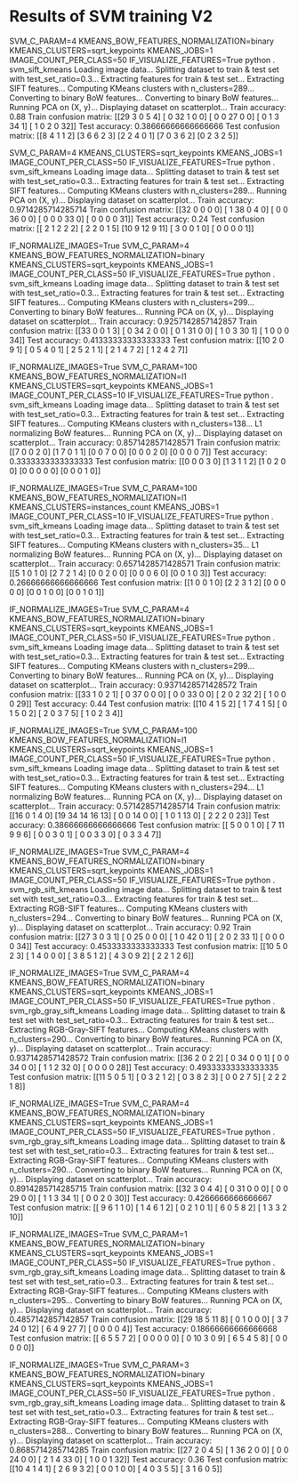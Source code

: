 # Results of SVM training V2

SVM_C_PARAM=4 KMEANS_BOW_FEATURES_NORMALIZATION=binary KMEANS_CLUSTERS=sqrt_keypoints KMEANS_JOBS=1 IMAGE_COUNT_PER_CLASS=50 IF_VISUALIZE_FEATURES=True python . svm_sift_kmeans
Loading image data...
Splitting dataset to train & test set with test_set_ratio=0.3...
Extracting features for train & test set...
Extracting SIFT features...
Computing KMeans clusters with n_clusters=289...
Converting to binary BoW features...
Converting to binary BoW features...
Running PCA on (X, y)...
Displaying dataset on scatterplot...
Train accuracy: 0.88
Train confusion matrix:
[[29  3  0  5  4]
 [ 0 32  1  0  0]
 [ 0  0 27  0  0]
 [ 0  1  3 34  1]
 [ 1  0  2  0 32]]
Test accuracy: 0.38666666666666666
Test confusion matrix:
[[8 4 1 1 2]
 [3 6 6 2 3]
 [2 2 4 0 1]
 [7 0 3 6 2]
 [0 2 3 2 5]]

SVM_C_PARAM=4 KMEANS_CLUSTERS=sqrt_keypoints KMEANS_JOBS=1 IMAGE_COUNT_PER_CLASS=50 IF_VISUALIZE_FEATURES=True python . svm_sift_kmeans
Loading image data...
Splitting dataset to train & test set with test_set_ratio=0.3...
Extracting features for train & test set...
Extracting SIFT features...
Computing KMeans clusters with n_clusters=289...
Running PCA on (X, y)...
Displaying dataset on scatterplot...
Train accuracy: 0.9714285714285714
Train confusion matrix:
[[32  0  0  0  0]
 [ 1 38  0  4  0]
 [ 0  0 36  0  0]
 [ 0  0  0 33  0]
 [ 0  0  0  0 31]]
Test accuracy: 0.24
Test confusion matrix:
[[ 2  1  2  2  2]
 [ 2  2  0  1  5]
 [10  9 12  9 11]
 [ 3  0  0  1  0]
 [ 0  0  0  0  1]]

IF_NORMALIZE_IMAGES=True SVM_C_PARAM=4 KMEANS_BOW_FEATURES_NORMALIZATION=binary KMEANS_CLUSTERS=sqrt_keypoints KMEANS_JOBS=1 IMAGE_COUNT_PER_CLASS=50 IF_VISUALIZE_FEATURES=True python . svm_sift_kmeans
Loading image data...
Splitting dataset to train & test set with test_set_ratio=0.3...
Extracting features for train & test set...
Extracting SIFT features...
Computing KMeans clusters with n_clusters=299...
Converting to binary BoW features...
Running PCA on (X, y)...
Displaying dataset on scatterplot...
Train accuracy: 0.9257142857142857
Train confusion matrix:
[[33  0  0  1  3]
 [ 0 34  2  0  0]
 [ 0  1 31  0  0]
 [ 1  0  3 30  1]
 [ 1  0  0  0 34]]
Test accuracy: 0.41333333333333333
Test confusion matrix:
[[10  2  0  9  1]
 [ 0  5  4  0  1]
 [ 2  5  2  1  1]
 [ 2  1  4  7  2]
 [ 1  2  4  2  7]]

IF_NORMALIZE_IMAGES=True SVM_C_PARAM=100 KMEANS_BOW_FEATURES_NORMALIZATION=l1 KMEANS_CLUSTERS=sqrt_keypoints  KMEANS_JOBS=1 IMAGE_COUNT_PER_CLASS=10 IF_VISUALIZE_FEATURES=True python . svm_sift_kmeans
Loading image data...
Splitting dataset to train & test set with test_set_ratio=0.3...
Extracting features for train & test set...
Extracting SIFT features...
Computing KMeans clusters with n_clusters=138...
L1 normalizing BoW features...
Running PCA on (X, y)...
Displaying dataset on scatterplot...
Train accuracy: 0.8571428571428571
Train confusion matrix:
[[7 0 0 2 0]
 [1 7 0 1 1]
 [0 0 7 0 0]
 [0 0 0 2 0]
 [0 0 0 0 7]]
Test accuracy: 0.3333333333333333
Test confusion matrix:
[[0 0 0 3 0]
 [1 3 1 1 2]
 [1 0 2 0 0]
 [0 0 0 0 0]
 [0 0 0 1 0]]

IF_NORMALIZE_IMAGES=True SVM_C_PARAM=100 KMEANS_BOW_FEATURES_NORMALIZATION=l1 KMEANS_CLUSTERS=instances_count  KMEANS_JOBS=1 IMAGE_COUNT_PER_CLASS=10 IF_VISUALIZE_FEATURES=True python . svm_sift_kmeans
Loading image data...
Splitting dataset to train & test set with test_set_ratio=0.3...
Extracting features for train & test set...
Extracting SIFT features...
Computing KMeans clusters with n_clusters=35...
L1 normalizing BoW features...
Running PCA on (X, y)...
Displaying dataset on scatterplot...
Train accuracy: 0.6571428571428571
Train confusion matrix:
[[5 1 0 1 0]
 [2 7 2 1 4]
 [0 0 2 0 0]
 [0 0 0 6 0]
 [0 0 1 0 3]]
Test accuracy: 0.26666666666666666
Test confusion matrix:
[[1 0 0 1 0]
 [2 2 3 1 2]
 [0 0 0 0 0]
 [0 0 1 0 0]
 [0 0 1 0 1]]

IF_NORMALIZE_IMAGES=True SVM_C_PARAM=4 KMEANS_BOW_FEATURES_NORMALIZATION=binary KMEANS_CLUSTERS=sqrt_keypoints KMEANS_JOBS=1 IMAGE_COUNT_PER_CLASS=50 IF_VISUALIZE_FEATURES=True python . svm_sift_kmeans
Loading image data...
Splitting dataset to train & test set with test_set_ratio=0.3...
Extracting features for train & test set...
Extracting SIFT features...
Computing KMeans clusters with n_clusters=299...
Converting to binary BoW features...
Running PCA on (X, y)...
Displaying dataset on scatterplot...
Train accuracy: 0.9371428571428572
Train confusion matrix:
[[33  1  0  2  1]
 [ 0 37  0  0  0]
 [ 0  0 33  0  0]
 [ 2  0  2 32  2]
 [ 1  0  0  0 29]]
Test accuracy: 0.44
Test confusion matrix:
[[10  4  1  5  2]
 [ 1  7  4  1  5]
 [ 0  1  5  0  2]
 [ 2  0  3  7  5]
 [ 1  0  2  3  4]]

IF_NORMALIZE_IMAGES=True SVM_C_PARAM=100 KMEANS_BOW_FEATURES_NORMALIZATION=l1 KMEANS_CLUSTERS=sqrt_keypoints  KMEANS_JOBS=1 IMAGE_COUNT_PER_CLASS=50 IF_VISUALIZE_FEATURES=True python . svm_sift_kmeans
Loading image data...
Splitting dataset to train & test set with test_set_ratio=0.3...
Extracting features for train & test set...
Extracting SIFT features...
Computing KMeans clusters with n_clusters=294...
L1 normalizing BoW features...
Running PCA on (X, y)...
Displaying dataset on scatterplot...
Train accuracy: 0.5714285714285714
Train confusion matrix:
[[16  0  1  4  0]
 [19 34 14 16 13]
 [ 0  0 14  0  0]
 [ 1  0  1 13  0]
 [ 2  2  2  0 23]]
Test accuracy: 0.38666666666666666
Test confusion matrix:
[[ 5  0  0  1  0]
 [ 7 11  9  9  6]
 [ 0  0  3  0  1]
 [ 0  0  3  3  0]
 [ 0  3  3  4  7]]

IF_NORMALIZE_IMAGES=True SVM_C_PARAM=4 KMEANS_BOW_FEATURES_NORMALIZATION=binary KMEANS_CLUSTERS=sqrt_keypoints KMEANS_JOBS=1 IMAGE_COUNT_PER_CLASS=50 IF_VISUALIZE_FEATURES=True python . svm_rgb_sift_kmeans
Loading image data...
Splitting dataset to train & test set with test_set_ratio=0.3...
Extracting features for train & test set...
Extracting RGB-SIFT features...
Computing KMeans clusters with n_clusters=294...
Converting to binary BoW features...
Running PCA on (X, y)...
Displaying dataset on scatterplot...
Train accuracy: 0.92
Train confusion matrix:
[[27  3  0  3  1]
 [ 0 25  0  0  0]
 [ 1  0 42  0  1]
 [ 2  0  2 33  1]
 [ 0  0  0  0 34]]
Test accuracy: 0.4533333333333333
Test confusion matrix:
[[10  5  0  2  3]
 [ 1  4  0  0  0]
 [ 3  8  5  1  2]
 [ 4  3  0  9  2]
 [ 2  2  1  2  6]]


IF_NORMALIZE_IMAGES=True SVM_C_PARAM=4 KMEANS_BOW_FEATURES_NORMALIZATION=binary KMEANS_CLUSTERS=sqrt_keypoints KMEANS_JOBS=1 IMAGE_COUNT_PER_CLASS=50 IF_VISUALIZE_FEATURES=True python . svm_rgb_gray_sift_kmeans
Loading image data...
Splitting dataset to train & test set with test_set_ratio=0.3...
Extracting features for train & test set...
Extracting RGB-Gray-SIFT features...
Computing KMeans clusters with n_clusters=290...
Converting to binary BoW features...
Running PCA on (X, y)...
Displaying dataset on scatterplot...
Train accuracy: 0.9371428571428572
Train confusion matrix:
[[36  2  0  2  2]
 [ 0 34  0  0  1]
 [ 0  0 34  0  0]
 [ 1  1  2 32  0]
 [ 0  0  0  0 28]]
Test accuracy: 0.49333333333333335
Test confusion matrix:
[[11  5  0  5  1]
 [ 0  3  2  1  2]
 [ 0  3  8  2  3]
 [ 0  0  2  7  5]
 [ 2  2  2  1  8]]

IF_NORMALIZE_IMAGES=True SVM_C_PARAM=4 KMEANS_BOW_FEATURES_NORMALIZATION=binary KMEANS_CLUSTERS=sqrt_keypoints KMEANS_JOBS=1 IMAGE_COUNT_PER_CLASS=50 IF_VISUALIZE_FEATURES=True python . svm_rgb_gray_sift_kmeans
Loading image data...
Splitting dataset to train & test set with test_set_ratio=0.3...
Extracting features for train & test set...
Extracting RGB-Gray-SIFT features...
Computing KMeans clusters with n_clusters=290...
Converting to binary BoW features...
Running PCA on (X, y)...
Displaying dataset on scatterplot...
Train accuracy: 0.8914285714285715
Train confusion matrix:
[[32  3  0  4  4]
 [ 0 31  0  0  0]
 [ 0  0 29  0  0]
 [ 1  1  3 34  1]
 [ 0  0  2  0 30]]
Test accuracy: 0.4266666666666667
Test confusion matrix:
[[ 9  6  1  1  0]
 [ 1  4  6  1  2]
 [ 0  2  1  0  1]
 [ 6  0  5  8  2]
 [ 1  3  3  2 10]]

IF_NORMALIZE_IMAGES=True SVM_C_PARAM=1 KMEANS_BOW_FEATURES_NORMALIZATION=binary KMEANS_CLUSTERS=sqrt_keypoints KMEANS_JOBS=1 IMAGE_COUNT_PER_CLASS=50 IF_VISUALIZE_FEATURES=True python . svm_rgb_gray_sift_kmeans
Loading image data...
Splitting dataset to train & test set with test_set_ratio=0.3...
Extracting features for train & test set...
Extracting RGB-Gray-SIFT features...
Computing KMeans clusters with n_clusters=295...
Converting to binary BoW features...
Running PCA on (X, y)...
Displaying dataset on scatterplot...
Train accuracy: 0.4857142857142857
Train confusion matrix:
[[29 18  5 11  8]
 [ 0  1  0  0  0]
 [ 3  7 24  0 12]
 [ 6  4  9 27  7]
 [ 0  0  0  0  4]]
Test accuracy: 0.18666666666666668
Test confusion matrix:
[[ 6  5  5  7  2]
 [ 0  0  0  0  0]
 [ 0 10  3  0  9]
 [ 6  5  4  5  8]
 [ 0  0  0  0  0]]

IF_NORMALIZE_IMAGES=True SVM_C_PARAM=3 KMEANS_BOW_FEATURES_NORMALIZATION=binary KMEANS_CLUSTERS=sqrt_keypoints KMEANS_JOBS=1 IMAGE_COUNT_PER_CLASS=50 IF_VISUALIZE_FEATURES=True python . svm_rgb_gray_sift_kmeans
Loading image data...
Splitting dataset to train & test set with test_set_ratio=0.3...
Extracting features for train & test set...
Extracting RGB-Gray-SIFT features...
Computing KMeans clusters with n_clusters=288...
Converting to binary BoW features...
Running PCA on (X, y)...
Displaying dataset on scatterplot...
Train accuracy: 0.8685714285714285
Train confusion matrix:
[[27  2  0  4  5]
 [ 1 36  2  0  0]
 [ 0  0 24  0  0]
 [ 2  1  4 33  0]
 [ 1  0  0  1 32]]
Test accuracy: 0.36
Test confusion matrix:
[[10  4  1  4  1]
 [ 2  6  9  3  2]
 [ 0  0  1  0  0]
 [ 4  0  3  5  5]
 [ 3  1  6  0  5]]